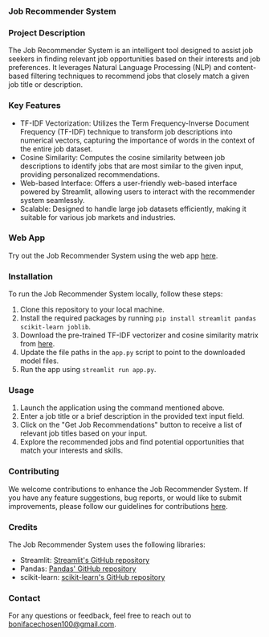 ### Job Recommender System

### Project Description

The Job Recommender System is an intelligent tool designed to assist job seekers in finding relevant job opportunities based on their interests and job preferences. It leverages Natural Language Processing (NLP) and content-based filtering techniques to recommend jobs that closely match a given job title or description.

### Key Features

- TF-IDF Vectorization: Utilizes the Term Frequency-Inverse Document Frequency (TF-IDF) technique to transform job descriptions into numerical vectors, capturing the importance of words in the context of the entire job dataset.
- Cosine Similarity: Computes the cosine similarity between job descriptions to identify jobs that are most similar to the given input, providing personalized recommendations.
- Web-based Interface: Offers a user-friendly web-based interface powered by Streamlit, allowing users to interact with the recommender system seamlessly.
- Scalable: Designed to handle large job datasets efficiently, making it suitable for various job markets and industries.

### Web App

Try out the Job Recommender System using the web app [here](https://example-webapp-url.com). 
### Installation

To run the Job Recommender System locally, follow these steps:

1. Clone this repository to your local machine.
2. Install the required packages by running `pip install streamlit pandas scikit-learn joblib`.
3. Download the pre-trained TF-IDF vectorizer and cosine similarity matrix from [here](https://drive.google.com/drive/folders/1-8CP0QCu7oMR5JwVClsPITI1fkTZn42Z?usp=drive_link).
4. Update the file paths in the `app.py` script to point to the downloaded model files.
5. Run the app using `streamlit run app.py`.

### Usage

1. Launch the application using the command mentioned above.
2. Enter a job title or a brief description in the provided text input field.
3. Click on the "Get Job Recommendations" button to receive a list of relevant job titles based on your input.
4. Explore the recommended jobs and find potential opportunities that match your interests and skills.

### Contributing

We welcome contributions to enhance the Job Recommender System. If you have any feature suggestions, bug reports, or would like to submit improvements, please follow our guidelines for contributions [here](https://github.com/bechosen-spec/Job-Recommender-System/issues).

### Credits

The Job Recommender System uses the following libraries:

- Streamlit: [Streamlit's GitHub repository](https://github.com/streamlit)
- Pandas: [Pandas' GitHub repository](https://github.com/pandas-dev/pandas)
- scikit-learn: [scikit-learn's GitHub repository](https://github.com/scikit-learn/scikit-learn)

### Contact

For any questions or feedback, feel free to reach out to bonifacechosen100@gmail.com.

